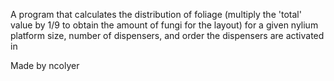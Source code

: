 A program that calculates the distribution of foliage (multiply the 'total' value by 1/9 to obtain the amount of fungi for the layout)
for a given nylium platform size, number of dispensers, and order the dispensers are activated in

Made by ncolyer